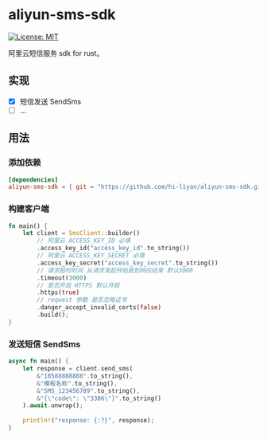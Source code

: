# aliyun-sms-sdk

[![License: MIT](https://img.shields.io/badge/License-MIT-yellow.svg)](https://opensource.org/licenses/MIT)

阿里云短信服务 sdk for rust。

## 实现

- [X] 短信发送 SendSms
- [ ] ...

## 用法

### 添加依赖

```toml
[dependencies]
aliyun-sms-sdk = { git = "https://github.com/hi-liyan/aliyun-sms-sdk.git" }
```

### 构建客户端

```rust
fn main() {
    let client = SmsClient::builder()
        // 阿里云 ACCESS_KEY_ID 必填
        .access_key_id("access_key_id".to_string())
        // 阿里云 ACCESS_KEY_SECRET 必填
        .access_key_secret("access_key_secret".to_string())
        // 请求超时时间 从请求发起开始直到响应结束 默认3000
        .timeout(3000)
        // 是否开启 HTTPS 默认开启
        .https(true)
        // reqwest 参数 是否忽略证书
        .danger_accept_invalid_certs(false)
        .build();
}
```

### 发送短信 SendSms

```rust
async fn main() {
    let response = client.send_sms(
        &"18588888888".to_string(),
        &"模板名称".to_string(),
        &"SMS_123456789".to_string(),
        &"{\"code\": \"3306\"}".to_string()
    ).await.unwrap();
    
    println!("response: {:?}", response);
}
```
